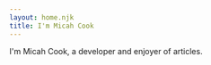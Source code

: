 ```yaml
---
layout: home.njk
title: I'm Micah Cook
---
```


I'm Micah Cook, a developer and enjoyer of articles.
